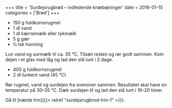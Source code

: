 +++
title = 'Surdejsrugbrød – indledende knæbøjninger'
date = 2016-01-15
categories = ['Brød']
+++

* 150 g fuldkornsrugmel
* 1 dl vand
* 1 dl kærnemælk eller tykmælk
* 5 g gær
* ½ tsk honning

Lun vand og surmælk til ca. 35 °C. Tilsæt resten og rør godt sammen. Kom dejen i et glas med låg og lad den stå lunt i 2
dage.

* 400 g fuldkornsrugmel
* 2 dl lunkent vand (45 °C)

Rør rugmel, vand og surdejen fra ovenover sammen. Resultatet skal have en temperatur på 30–35 °C. Dæk surdejen til og
lad den stå lunt i 16–20 timer.

Gå til [næste trin]({{< relref "surdejsrugbrod-trin-1" >}}).
